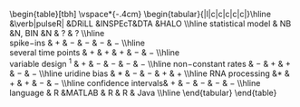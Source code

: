 \begin{table}[tbh]
 \vspace*{-.4cm}
 \begin{tabular}{|l|c|c|c|c|c|}\hline
                        &\verb|pulseR| &DRiLL          &INSPEcT&DTA    &HALO       \\\hline
 statistical model      & NB           &N, BIN         &N       & $?$  & $?$      \\\hline                         
 spike$-$ins            & $+$          &   $-$         &  $-$   &  $-$ & $-$         \\\hline               
 several time points    & $+$          &   $+$         &  $+$   &  $-$ & $-$         \\\hline                    
  variable design $^1$  & $+$          &   $-$         &  $-$   &  $-$ & $-$         \\\hline 
 non$-$constant rates   & $-$          &   $+$         &  $+$   &  $-$ & $-$         \\\hline 
      uridine bias      & $\ast$       &   $-$         &  $-$   &  $+$ & $+$         \\\hline 
       RNA processing   &$\ast$        &   $+$         &  $+$   &  $-$ & $-$         \\\hline 
    confidence intervals& $+$          &   $-$         &  $-$   &  $-$ & $-$         \\\hline 
  language              & R            &MATLAB         &  R     &  R   & Java      \\\hline 
 \end{tabular}
\end{table} 
